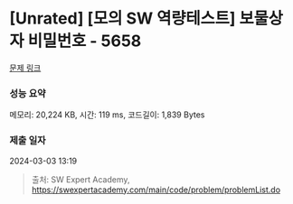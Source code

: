 # [Unrated] [모의 SW 역량테스트] 보물상자 비밀번호 - 5658 

[문제 링크](https://swexpertacademy.com/main/code/problem/problemDetail.do?contestProbId=AWXRUN9KfZ8DFAUo) 

### 성능 요약

메모리: 20,224 KB, 시간: 119 ms, 코드길이: 1,839 Bytes

### 제출 일자

2024-03-03 13:19



> 출처: SW Expert Academy, https://swexpertacademy.com/main/code/problem/problemList.do